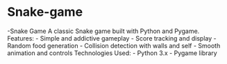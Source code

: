 # Snake-game
 -Snake Game  A classic Snake game built with Python and Pygame.  Features:  - Simple and addictive gameplay - Score tracking and display - Random food generation - Collision detection with walls and self - Smooth animation and controls  Technologies Used:  - Python 3.x - Pygame library  
